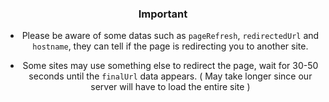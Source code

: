 <center>
  
### Important

- Please be aware of some datas such as `pageRefresh`, `redirectedUrl` and `hostname`, they can tell if the page is redirecting you to another site. 

- Some sites may use something else to redirect the page, wait for 30-50 seconds until the `finalUrl` data appears. ( May take longer since our server will have to load the entire site )
</center>
